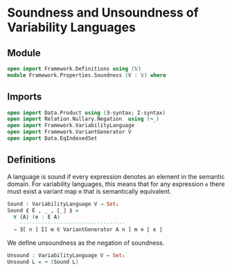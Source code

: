 # Soundness and Unsoundness of Variability Languages

## Module

```agda
open import Framework.Definitions using (𝕍)
module Framework.Properties.Soundness (V : 𝕍) where
```

## Imports

```agda
open import Data.Product using (∃-syntax; Σ-syntax)
open import Relation.Nullary.Negation  using (¬_)
open import Framework.VariabilityLanguage
open import Framework.VariantGenerator V
open import Data.EqIndexedSet
```

## Definitions

A language is sound if every expression denotes an element in the semantic domain.
For variability languages, this means that for any expression `e` there must exist a variant map `m` that is semantically equivalent.
```agda
Sound : VariabilityLanguage V → Set₁
Sound ⟪ E , _ , ⟦_⟧ ⟫ =
  ∀ {A} (e : E A)
    ----------------------------------
  → ∃[ n ] Σ[ m ∈ VariantGenerator A n ] m ≅ ⟦ e ⟧
```

We define unsoundness as the negation of soundness.
```agda
Unsound : VariabilityLanguage V → Set₁
Unsound L = ¬ (Sound L)
```
